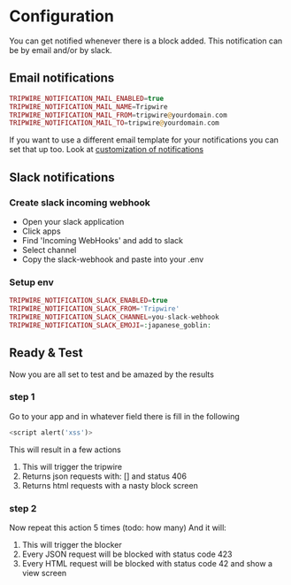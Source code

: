 # Configuration

You can get notified whenever there is a block added. This notification can be by email and/or by slack.

## Email notifications
```php
TRIPWIRE_NOTIFICATION_MAIL_ENABLED=true
TRIPWIRE_NOTIFICATION_MAIL_NAME=Tripwire
TRIPWIRE_NOTIFICATION_MAIL_FROM=tripwire@yourdomain.com
TRIPWIRE_NOTIFICATION_MAIL_TO=tripwire@yourdomain.com
```
If you want to use a different email template for your notifications you can set that up too. 
Look at [customization of notifications](../customization/notifications.md)

## Slack notifications

### Create slack incoming webhook
- Open your slack application
- Click apps
- Find 'Incoming WebHooks' and add to slack
- Select channel
- Copy the slack-webhook and paste into your .env

### Setup env
```php
TRIPWIRE_NOTIFICATION_SLACK_ENABLED=true
TRIPWIRE_NOTIFICATION_SLACK_FROM='Tripwire'
TRIPWIRE_NOTIFICATION_SLACK_CHANNEL=you-slack-webhook
TRIPWIRE_NOTIFICATION_SLACK_EMOJI=:japanese_goblin:
```

## Ready & Test
Now you are all set to test and be amazed by the results

### step 1
Go to your app and in whatever field there is fill in the following
```php
<script alert('xss')>
```

This will result in a few actions
1) This will trigger the tripwire
2) Returns json requests with: [] and status 406
3) Returns html requests with a nasty block screen

### step 2
Now repeat this action 5 times (todo: how many)
And it will:
1) This will trigger the blocker
2) Every JSON request will be blocked with status code 423
3) Every HTML request will be blocked with status code 42 and show a view screen
